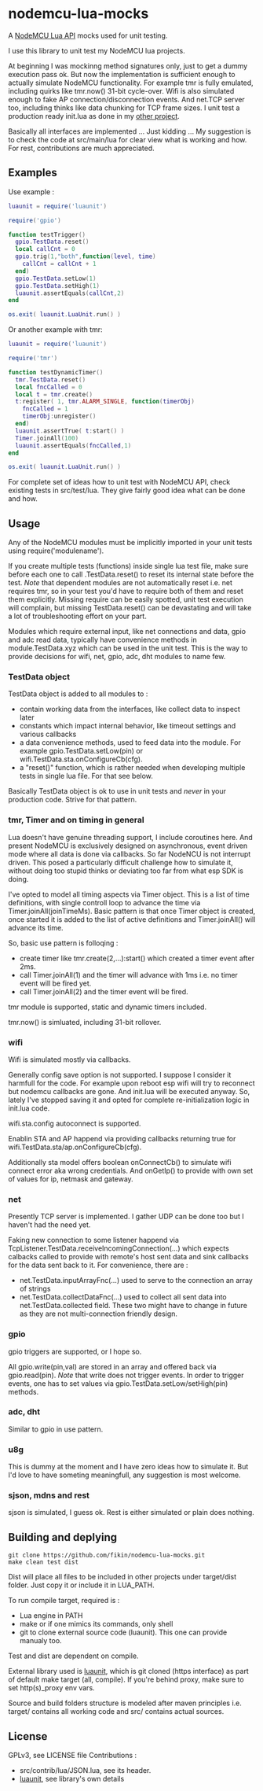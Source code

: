 # nodemcu-lua-mocks
A [NodeMCU Lua API](https://nodemcu.readthedocs.io/en/master/en/) mocks used for unit testing.

I use this library to unit test my NodeMCU lua projects.

At beginning I was mockinng method signatures only, just to get a dummy execution pass ok. But now the implementation is sufficient enough to actually simulate NodeMCU functionality. For example tmr is fully emulated, including quirks like tmr.now() 31-bit cycle-over. Wifi is also simulated enough to fake AP connection/disconnection events. And net.TCP server too, including thinks like data chunking for TCP frame sizes.
I unit test a production ready init.lua as done in my [other project](https://github.com/fikin/humidifier).

Basically all interfaces are implemented ... Just kidding ... My suggestion is to check the code at src/main/lua for clear view what is working and how. For rest, contributions are much appreciated.

## Examples
Use example :
```lua
luaunit = require('luaunit')

require('gpio')

function testTrigger()
  gpio.TestData.reset()
  local callCnt = 0
  gpio.trig(1,"both",function(level, time)
    callCnt = callCnt + 1 
  end)
  gpio.TestData.setLow(1)
  gpio.TestData.setHigh(1)
  luaunit.assertEquals(callCnt,2)
end

os.exit( luaunit.LuaUnit.run() )
```

Or another example with tmr:
```lua
luaunit = require('luaunit')

require('tmr')

function testDynamicTimer()
  tmr.TestData.reset()
  local fncCalled = 0
  local t = tmr.create()
  t:register( 1, tmr.ALARM_SINGLE, function(timerObj)
    fncCalled = 1
    timerObj:unregister()
  end)
  luaunit.assertTrue( t:start() )
  Timer.joinAll(100)
  luaunit.assertEquals(fncCalled,1)
end

os.exit( luaunit.LuaUnit.run() )
```

For complete set of ideas how to unit test with NodeMCU API, check existing tests in src/test/lua. They give fairly good idea what can be done and how.

## Usage
Any of the NodeMCU modules must be implicitly imported in your unit tests using require('modulename').

If you create multiple tests (functions) inside single lua test file, make sure before each one to call <module>.TestData.reset() to reset its internal state before the test.
*Note* that dependent modules are not automatically reset i.e. net requires tmr, so in your test you'd have to require both of them and reset them explicitly. Missing require can be easily spotted, unit test execution will complain, but missing TestData.reset() can be devastating and will take a lot of troubleshooting effort on your part.

Modules which require external input, like net connections and data, gpio and adc read data, typically have convenience methods in module.TestData.xyz which can be used in the unit test. This is the way to provide decisions for wifi, net, gpio, adc, dht modules to name few.

### TestData object
TestData object is added to all modules to :
* contain working data from the interfaces, like collect data to inspect later
* constants which impact internal behavior, like timeout settings and various callbacks
* a data convenience methods, used to feed data into the module. For example gpio.TestData.setLow(pin) or wifi.TestData.sta.onConfigureCb(cfg). 
* a "reset()" function, which is rather needed when developing multiple tests in single lua file. For that see below.

Basically TestData object is ok to use in unit tests and *never* in your production code. Strive for that pattern.

### tmr, Timer and on timing in general
Lua doesn't have genuine threading support, I include coroutines here. And present NodeMCU is exclusively designed on asynchronous, event driven mode where all data is done via callbacks. So far NodeNCU is not interrupt driven.
This posed a particularly difficult challenge how to simulate it, without doing too stupid thinks or deviating too far from what esp SDK is doing.

I've opted to model all timing aspects via Timer object. This is a list of time definitions, with single controll loop to advance the time via Timer.joinAll(joinTimeMs).
Basic pattern is that once Timer object is created, once started it is added to the list of active definitions and Timer.joinAll() will advance its time.

So, basic use pattern is folloqing :
* create timer like tmr.create(2,...):start() which created a timer event after 2ms.
* call Timer.joinAll(1) and the timer will advance with 1ms i.e. no timer event will be fired yet.
* call Timer.joinAll(2) and the timer event will be fired.

tmr module is supported, static and dynamic timers included.

tmr.now() is simluated, including 31-bit rollover.

### wifi
Wifi is simulated mostly via callbacks.

Generally config save option is not supported. I suppose I consider it harmfull for the code. For example upon reboot esp wifi will try to reconnect but nodemcu callbacks are gone. And init.lua will be executed anyway. So, lately I've stopped saving it and opted for complete re-initialization logic in init.lua code.

wifi.sta.config autoconnect is supported.

Enablin STA and AP happend via providing callbacks returning true for wifi.TestData.sta/ap.onConfigureCb(cfg).

Additionally sta model offers boolean onConnectCb() to simulate wifi connect error aka wrong credentials.
And onGetIp() to provide with own set of values for ip, netmask and gateway.

### net
Presently TCP server is implemented. I gather UDP can be done too but I haven't had the need yet.

Faking new connection to some listener happend via TcpListener.TestData.receiveIncomingConnection(...) which expects calbacks called to provide with remote's host sent data and sink callbacks for the data sent back to it.
For convenience, there are :
* net.TestData.inputArrayFnc(...) used to serve to the connection an array of strings
* net.TestData.collectDataFnc(...) used to collect all sent data into net.TestData.collected field. These two might have to change in future as they are not multi-connection friendly design.

### gpio
gpio triggers are supported, or I hope so.

All gpio.write(pin,val) are stored in an array and offered back via gpio.read(pin).
*Note* that write does not trigger events.
In order to trigger events, one has to set values via gpio.TestData.setLow/setHigh(pin) methods.

### adc, dht
Similar to gpio in use pattern.

### u8g
This is dummy at the moment and I have zero ideas how to simulate it. But I'd love to have someting meaningfull, any suggestion is most welcome.

### sjson, mdns and rest
sjson is simulated, I guess ok. Rest is either simulated or plain does nothing.

## Building and deplying

```shell
git clone https://github.com/fikin/nodemcu-lua-mocks.git
make clean test dist
```
Dist will place all files to be included in other projects under target/dist folder. Just copy it or include it in LUA_PATH.

To run compile target, required is :
* Lua engine in PATH
* make or if one mimics its commands, only shell
* git to clone external source code (luaunit). This one can provide manualy too.

Test and dist are dependent on compile.

External library used is [luaunit](https://github.com/bluebird75/luaunit), which is git cloned (https interface) as part of default make target (all, compile). If you're behind proxy, make sure to set http(s)_proxy env vars.

Source and build folders structure is modeled after maven principles i.e. target/ contains all working code and src/ contains actual sources.

## License
GPLv3, see LICENSE file
Contributions :
* src/contrib/lua/JSON.lua, see its header.
* [luaunit](https://github.com/bluebird75/luaunit), see library's own details
